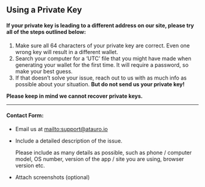 ## Using a Private Key

#### If your private key is leading to a different address on our site, please try all of the steps outlined below:

1. Make sure all 64 characters of your private key are correct. Even one wrong key will result in a different wallet.
2. Search your computer for a ‘UTC’ file that you might have made when generating your wallet for the first time. It will require a password, so make your best guess.
3. If that doesn’t solve your issue, reach out to us with as much info as possible about your situation. **But do not send us your private key!**

**Please keep in mind we cannot recover private keys.**

***

#### Contact Form:

* Email us at <mailto:support@atauro.io>

* <p>Include a detailed description of the issue.</p>
  <note>Please include as many details as possible, such as phone / computer model, OS number, version of the app / site you are using, browser version etc.</note>

* Attach screenshots (optional)
